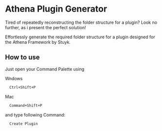 <picture>
  <source media="(prefers-color-scheme: dark)" srcset="https://i.imgur.com/mt66jnn.png">
  <source media="(prefers-color-scheme: light)" srcset="https://i.imgur.com/UB52jfL.png">
</picture>

# Athena Plugin Generator

Tired of repeatedly reconstructing the folder structure for a plugin? Look no further, as i present the perfect solution!

Effortlessly generate the required folder structure for a plugin designed for the Athena Framework by Stuyk.

## How to use

Just open your Command Palette using

Wndows

```bash
  Ctrl+Shift+P
```

Mac

```bash
  Command+Shift+P
```

and type following Command:

```bash
  Create Plugin
```

